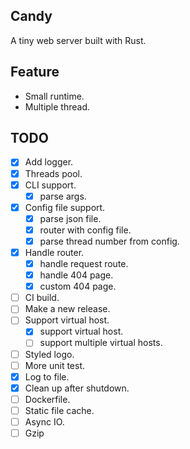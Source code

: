 ## Candy

A tiny web server built with Rust.

## Feature

- Small runtime.
- Multiple thread.

## TODO

- [x] Add logger.
- [x] Threads pool.
- [x] CLI support.
  - [x] parse args.
- [x] Config file support.
  - [x] parse json file.
  - [x] router with config file.
  - [x] parse thread number from config.
- [x] Handle router.
  - [x] handle request route.
  - [x] handle 404 page.
  - [x] custom 404 page.
- [ ] CI build.
- [ ] Make a new release.
- [ ] Support virtual host.
  - [x] support virtual host.
  - [ ] support multiple virtual hosts.
- [ ] Styled logo.
- [ ] More unit test.
- [x] Log to file.
- [x] Clean up after shutdown.
- [ ] Dockerfile.
- [ ] Static file cache.
- [ ] Async IO.
- [ ] Gzip

